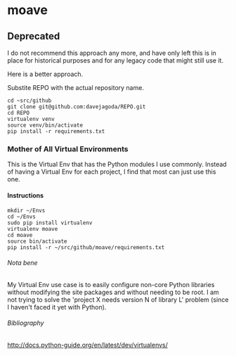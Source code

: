 # moave

## Deprecated

I do not recommend this approach any more, and have only left this is
in place for historical purposes and for any legacy code that might
still use it.

Here is a better approach.

Substite REPO with the actual repository name.

```
cd ~src/github
git clone git@github.com:davejagoda/REPO.git
cd REPO
virtualenv venv
source venv/bin/activate
pip install -r requirements.txt
```

### Mother of All Virtual Environments

This is the Virtual Env that has the Python modules I use
commonly. Instead of having a Virtual Env for each project, I find
that most can just use this one.

#### Instructions

```
mkdir ~/Envs
cd ~/Envs
sudo pip install virtualenv
virtualenv moave
cd moave
source bin/activate
pip install -r ~/src/github/moave/requirements.txt
```

###### *Nota bene*

My Virtual Env use case is to easily configure non-core Python
libraries without modifying the site packages and without needing to
be root. I am not trying to solve the 'project X needs version N of
library L' problem (since I haven't faced it yet with Python).

###### Bibliography

http://docs.python-guide.org/en/latest/dev/virtualenvs/
